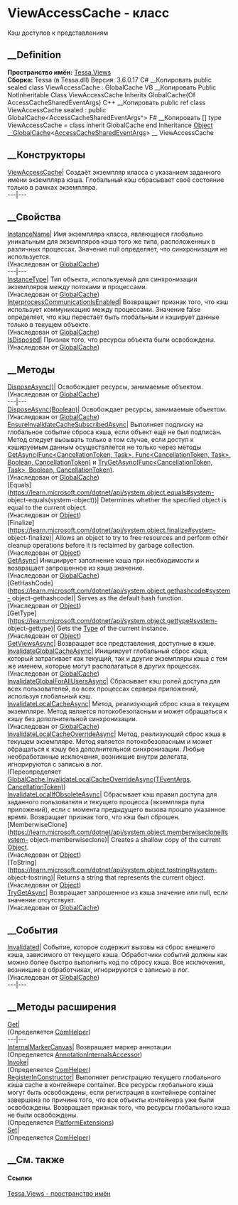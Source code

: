 # ViewAccessCache - класс
Кэш доступов к представлениям
## __Definition
 **Пространство имён:** [Tessa.Views](N_Tessa_Views.htm)  
 **Сборка:** Tessa (в Tessa.dll) Версия: 3.6.0.17
C# __Копировать
     public sealed class ViewAccessCache : GlobalCache<AccessCacheSharedEventArgs>
VB __Копировать
     Public NotInheritable Class ViewAccessCache
    	Inherits GlobalCache(Of AccessCacheSharedEventArgs)
C++ __Копировать
     public ref class ViewAccessCache sealed : public GlobalCache<AccessCacheSharedEventArgs^>
F# __Копировать
     [<SealedAttribute>]
    type ViewAccessCache = 
        class
            inherit GlobalCache<AccessCacheSharedEventArgs>
        end
Inheritance
    [Object](https://learn.microsoft.com/dotnet/api/system.object) __[GlobalCache](T_Tessa_Platform_Caching_GlobalCache_1.htm)<[AccessCacheSharedEventArgs](T_Tessa_Views_AccessCacheSharedEventArgs.htm)> __ ViewAccessCache
##  __Конструкторы
[ViewAccessCache](M_Tessa_Views_ViewAccessCache__ctor.htm)|  Создаёт экземпляр
класса с указанием заданного имени экземпляра кэша. Глобальный кэш сбрасывает
своё состояние только в рамках экземпляра.  
---|---  
## __Свойства
[InstanceName](P_Tessa_Platform_Caching_GlobalCache_1_InstanceName.htm)|  Имя
экземпляра класса, являющееся глобально уникальным для экземпляров кэша того
же типа, расположенных в различных процессах. Значение null определяет, что
синхронизация не используется.  
(Унаследован от
[GlobalCache<TEventArgs>](T_Tessa_Platform_Caching_GlobalCache_1.htm))  
---|---  
[InstanceType](P_Tessa_Platform_Caching_GlobalCache_1_InstanceType.htm)|  Тип
объекта, используемый для синхронизации экземпляров между потоками и
процессами.  
(Унаследован от
[GlobalCache<TEventArgs>](T_Tessa_Platform_Caching_GlobalCache_1.htm))  
[InterprocessCommunicationIsEnabled](P_Tessa_Platform_Caching_GlobalCache_1_InterprocessCommunicationIsEnabled.htm)|
Возвращает признак того, что кэш использует коммуникацию между процессами.
Значение false определяет, что кэш перестаёт быть глобальным и кэширует данные
только в текущем объекте.  
(Унаследован от
[GlobalCache<TEventArgs>](T_Tessa_Platform_Caching_GlobalCache_1.htm))  
[IsDisposed](P_Tessa_Platform_Caching_GlobalCache_1_IsDisposed.htm)| Признак
того, что ресурсы объекта были освобождены.  
(Унаследован от
[GlobalCache<TEventArgs>](T_Tessa_Platform_Caching_GlobalCache_1.htm))  
##  __Методы
[DisposeAsync()](M_Tessa_Platform_Caching_GlobalCache_1_DisposeAsync.htm)|
Освобождает ресурсы, занимаемые объектом.  
(Унаследован от
[GlobalCache<TEventArgs>](T_Tessa_Platform_Caching_GlobalCache_1.htm))  
---|---  
[DisposeAsync(Boolean)](M_Tessa_Platform_Caching_GlobalCache_1_DisposeAsync_1.htm)|
Освобождает ресурсы, занимаемые объектом.  
(Унаследован от
[GlobalCache<TEventArgs>](T_Tessa_Platform_Caching_GlobalCache_1.htm))  
[EnsureInvalidateCacheSubscribedAsync](M_Tessa_Platform_Caching_GlobalCache_1_EnsureInvalidateCacheSubscribedAsync.htm)|
Выполняет подписку на глобальное событие сброса кэша, если объект ещё не был
подписан. Метод следует вызывать только в том случае, если доступ к кэшируемым
данным осуществляется не только через методы
[GetAsync<T>(Func<CancellationToken, Task<T>>, Func<CancellationToken,
Task<T>>, Boolean,
CancellationToken)](M_Tessa_Platform_Caching_GlobalCache_1_GetAsync__1.htm) и
[TryGetAsync<T>(Func<CancellationToken, Task<T>>, Boolean,
CancellationToken)](M_Tessa_Platform_Caching_GlobalCache_1_TryGetAsync__1.htm).  
(Унаследован от
[GlobalCache<TEventArgs>](T_Tessa_Platform_Caching_GlobalCache_1.htm))  
[Equals](https://learn.microsoft.com/dotnet/api/system.object.equals#system-
object-equals\(system-object\))| Determines whether the specified object is
equal to the current object.  
(Унаследован от
[Object](https://learn.microsoft.com/dotnet/api/system.object))  
[Finalize](https://learn.microsoft.com/dotnet/api/system.object.finalize#system-
object-finalize)| Allows an object to try to free resources and perform other
cleanup operations before it is reclaimed by garbage collection.  
(Унаследован от
[Object](https://learn.microsoft.com/dotnet/api/system.object))  
[GetAsync<T>](M_Tessa_Platform_Caching_GlobalCache_1_GetAsync__1.htm)|
Инициирует заполнение кэша при необходимости и возвращает запрошенное из кэша
значение.  
(Унаследован от
[GlobalCache<TEventArgs>](T_Tessa_Platform_Caching_GlobalCache_1.htm))  
[GetHashCode](https://learn.microsoft.com/dotnet/api/system.object.gethashcode#system-
object-gethashcode)| Serves as the default hash function.  
(Унаследован от
[Object](https://learn.microsoft.com/dotnet/api/system.object))  
[GetType](https://learn.microsoft.com/dotnet/api/system.object.gettype#system-
object-gettype)| Gets the
[Type](https://learn.microsoft.com/dotnet/api/system.type) of the current
instance.  
(Унаследован от
[Object](https://learn.microsoft.com/dotnet/api/system.object))  
[GetViewsAsync](M_Tessa_Views_ViewAccessCache_GetViewsAsync.htm)|  Возвращает
все представления, доступные в кэше.  
[InvalidateGlobalCacheAsync](M_Tessa_Platform_Caching_GlobalCache_1_InvalidateGlobalCacheAsync.htm)|
Инициирует глобальный сброс кэша, который затрагивает как текущий, так и
другие экземпляры кэша с тем же именем, которые могут располагаться в других
процессах.  
(Унаследован от
[GlobalCache<TEventArgs>](T_Tessa_Platform_Caching_GlobalCache_1.htm))  
[InvalidateGlobalForAllUsersAsync](M_Tessa_Views_ViewAccessCache_InvalidateGlobalForAllUsersAsync.htm)|
Сбрасывает кэш ролей доступа для всех пользователей, во всех процессах сервера
приложений, используя глобальный кэш.  
[InvalidateLocalCacheAsync](M_Tessa_Platform_Caching_GlobalCache_1_InvalidateLocalCacheAsync.htm)|
Метод, реализующий сброс кэша в текущем экземпляре. Метод является
потокобезопасным и может обращаться к кэшу без дополнительной синхронизации.  
(Унаследован от
[GlobalCache<TEventArgs>](T_Tessa_Platform_Caching_GlobalCache_1.htm))  
[InvalidateLocalCacheOverrideAsync](M_Tessa_Views_ViewAccessCache_InvalidateLocalCacheOverrideAsync.htm)|
Метод, реализующий сброс кэша в текущем экземпляре. Метод является
потокобезопасным и может обращаться к кэшу без дополнительной синхронизации.
Любые необработанные исключения, возникшие внутри делегата, игнорируются с
записью в лог.  
(Переопределяет
[GlobalCache<TEventArgs>.InvalidateLocalCacheOverrideAsync(TEventArgs,
CancellationToken)](M_Tessa_Platform_Caching_GlobalCache_1_InvalidateLocalCacheOverrideAsync.htm))  
[InvalidateLocalIfObsoleteAsync](M_Tessa_Views_ViewAccessCache_InvalidateLocalIfObsoleteAsync.htm)|
Сбрасывает кэш правил доступа для заданного пользователя и текущего процесса
(экземпляра пула приложений), если с момента предыдущего вызова прошло
указанное время. Возвращает признак того, что кэш был сброшен.  
[MemberwiseClone](https://learn.microsoft.com/dotnet/api/system.object.memberwiseclone#system-
object-memberwiseclone)| Creates a shallow copy of the current
[Object](https://learn.microsoft.com/dotnet/api/system.object).  
(Унаследован от
[Object](https://learn.microsoft.com/dotnet/api/system.object))  
[ToString](https://learn.microsoft.com/dotnet/api/system.object.tostring#system-
object-tostring)| Returns a string that represents the current object.  
(Унаследован от
[Object](https://learn.microsoft.com/dotnet/api/system.object))  
[TryGetAsync<T>](M_Tessa_Platform_Caching_GlobalCache_1_TryGetAsync__1.htm)|
Возвращает запрошенное из кэша значение или null, если значение отсутствует.  
(Унаследован от
[GlobalCache<TEventArgs>](T_Tessa_Platform_Caching_GlobalCache_1.htm))  
##  __События
[Invalidated](E_Tessa_Platform_Caching_GlobalCache_1_Invalidated.htm)|
Событие, которое содержит вызовы на сброс внешнего кэша, зависимого от
текущего кэша. Обработчики событий должны как можно более быстро выполнить код
по сбросу кэша. Все исключения, возникшие в обработчиках, игнорируются с
записью в лог.  
(Унаследован от
[GlobalCache<TEventArgs>](T_Tessa_Platform_Caching_GlobalCache_1.htm))  
---|---  
##  __Методы расширения
[Get](M_Tessa_Extensions_Default_Client_EDS_ComHelper_Get.htm)|  
(Определяется
[ComHelper](T_Tessa_Extensions_Default_Client_EDS_ComHelper.htm))  
---|---  
[InternalMarkerCanvas](M_Tessa_UI_Views_Charting_Annotations_AnnotationInternalsAccessor_InternalMarkerCanvas.htm)|
Возвращает маркер аннотации  
(Определяется
[AnnotationInternalsAccessor](T_Tessa_UI_Views_Charting_Annotations_AnnotationInternalsAccessor.htm))  
[Invoke](M_Tessa_Extensions_Default_Client_EDS_ComHelper_Invoke.htm)|  
(Определяется
[ComHelper](T_Tessa_Extensions_Default_Client_EDS_ComHelper.htm))  
[RegisterInConstructor<AccessCacheSharedEventArgs>](M_Tessa_Platform_PlatformExtensions_RegisterInConstructor__1.htm)|
Выполняет регистрацию текущего глобального кэша cache в контейнере container.
Все ресурсы глобального кэша могут быть освобождены, если регистрация в
контейнере container завершена по причине того, что все объекты контейнера уже
были освобождены. Возвращает признак того, что ресурсы глобального кэша не
были освобождены.  
(Определяется [PlatformExtensions](T_Tessa_Platform_PlatformExtensions.htm))  
[Set](M_Tessa_Extensions_Default_Client_EDS_ComHelper_Set.htm)|  
(Определяется
[ComHelper](T_Tessa_Extensions_Default_Client_EDS_ComHelper.htm))  
##  __См. также
#### Ссылки
[Tessa.Views - пространство имён](N_Tessa_Views.htm)
